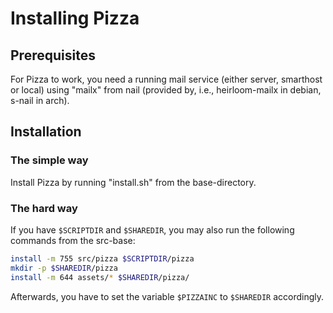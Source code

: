 # Installing Pizza

## Prerequisites

For Pizza to work, you need a running mail service (either server, smarthost or local) using "mailx" from nail (provided by, i.e., heirloom-mailx in debian, s-nail in arch).

## Installation

### The simple way

Install Pizza by running "install.sh" from the base-directory.

### The hard way

If you have `$SCRIPTDIR` and `$SHAREDIR`, you may also run the following commands from the src-base:

```bash
install -m 755 src/pizza $SCRIPTDIR/pizza
mkdir -p $SHAREDIR/pizza
install -m 644 assets/* $SHAREDIR/pizza/
```

Afterwards, you have to set the variable `$PIZZAINC` to `$SHAREDIR` accordingly.